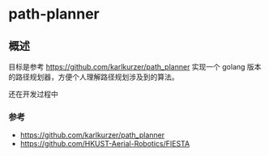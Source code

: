 # path-planner

## 概述

目标是参考 https://github.com/karlkurzer/path_planner 实现一个 golang 版本的路径规划器，方便个人理解路径规划涉及到的算法。

还在开发过程中

### 参考

- https://github.com/karlkurzer/path_planner
- https://github.com/HKUST-Aerial-Robotics/FIESTA

